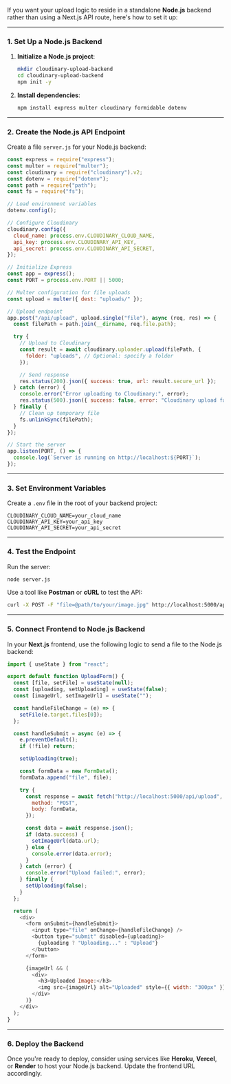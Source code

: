 If you want your upload logic to reside in a standalone **Node.js** backend rather than using a Next.js API route, here's how to set it up:

---

### 1. **Set Up a Node.js Backend**

1. **Initialize a Node.js project**:

   ```bash
   mkdir cloudinary-upload-backend
   cd cloudinary-upload-backend
   npm init -y
   ```

2. **Install dependencies**:
   ```bash
   npm install express multer cloudinary formidable dotenv
   ```

---

### 2. **Create the Node.js API Endpoint**

Create a file `server.js` for your Node.js backend:

```javascript
const express = require("express");
const multer = require("multer");
const cloudinary = require("cloudinary").v2;
const dotenv = require("dotenv");
const path = require("path");
const fs = require("fs");

// Load environment variables
dotenv.config();

// Configure Cloudinary
cloudinary.config({
  cloud_name: process.env.CLOUDINARY_CLOUD_NAME,
  api_key: process.env.CLOUDINARY_API_KEY,
  api_secret: process.env.CLOUDINARY_API_SECRET,
});

// Initialize Express
const app = express();
const PORT = process.env.PORT || 5000;

// Multer configuration for file uploads
const upload = multer({ dest: "uploads/" });

// Upload endpoint
app.post("/api/upload", upload.single("file"), async (req, res) => {
  const filePath = path.join(__dirname, req.file.path);

  try {
    // Upload to Cloudinary
    const result = await cloudinary.uploader.upload(filePath, {
      folder: "uploads", // Optional: specify a folder
    });

    // Send response
    res.status(200).json({ success: true, url: result.secure_url });
  } catch (error) {
    console.error("Error uploading to Cloudinary:", error);
    res.status(500).json({ success: false, error: "Cloudinary upload failed" });
  } finally {
    // Clean up temporary file
    fs.unlinkSync(filePath);
  }
});

// Start the server
app.listen(PORT, () => {
  console.log(`Server is running on http://localhost:${PORT}`);
});
```

---

### 3. **Set Environment Variables**

Create a `.env` file in the root of your backend project:

```env
CLOUDINARY_CLOUD_NAME=your_cloud_name
CLOUDINARY_API_KEY=your_api_key
CLOUDINARY_API_SECRET=your_api_secret
```

---

### 4. **Test the Endpoint**

Run the server:

```bash
node server.js
```

Use a tool like **Postman** or **cURL** to test the API:

```bash
curl -X POST -F "file=@path/to/your/image.jpg" http://localhost:5000/api/upload
```

---

### 5. **Connect Frontend to Node.js Backend**

In your **Next.js** frontend, use the following logic to send a file to the Node.js backend:

```javascript
import { useState } from "react";

export default function UploadForm() {
  const [file, setFile] = useState(null);
  const [uploading, setUploading] = useState(false);
  const [imageUrl, setImageUrl] = useState("");

  const handleFileChange = (e) => {
    setFile(e.target.files[0]);
  };

  const handleSubmit = async (e) => {
    e.preventDefault();
    if (!file) return;

    setUploading(true);

    const formData = new FormData();
    formData.append("file", file);

    try {
      const response = await fetch("http://localhost:5000/api/upload", {
        method: "POST",
        body: formData,
      });

      const data = await response.json();
      if (data.success) {
        setImageUrl(data.url);
      } else {
        console.error(data.error);
      }
    } catch (error) {
      console.error("Upload failed:", error);
    } finally {
      setUploading(false);
    }
  };

  return (
    <div>
      <form onSubmit={handleSubmit}>
        <input type="file" onChange={handleFileChange} />
        <button type="submit" disabled={uploading}>
          {uploading ? "Uploading..." : "Upload"}
        </button>
      </form>

      {imageUrl && (
        <div>
          <h3>Uploaded Image:</h3>
          <img src={imageUrl} alt="Uploaded" style={{ width: "300px" }} />
        </div>
      )}
    </div>
  );
}
```

---

### 6. **Deploy the Backend**

Once you're ready to deploy, consider using services like **Heroku**, **Vercel**, or **Render** to host your Node.js backend. Update the frontend URL accordingly.
